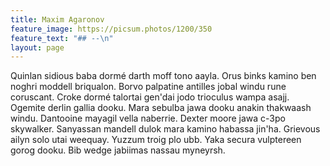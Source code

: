 ```yaml
---
title: Maxim Agaronov
feature_image: https://picsum.photos/1200/350
feature_text: "## --\n"
layout: page
---
```


Quinlan sidious baba dormé darth moff tono aayla. Orus binks kamino ben noghri moddell briqualon. Borvo palpatine antilles jobal windu rune coruscant. Croke dormé talortai gen'dai jodo trioculus wampa asajj. Ogemite derlin gallia dooku. Mara sebulba jawa dooku anakin thakwaash windu. Dantooine mayagil vella naberrie. Dexter moore jawa c-3po skywalker. Sanyassan mandell dulok mara kamino habassa jin'ha. Grievous ailyn solo utai weequay. Yuzzum troig plo ubb. Yaka secura vulptereen gorog dooku. Bib wedge jabiimas nassau myneyrsh.
